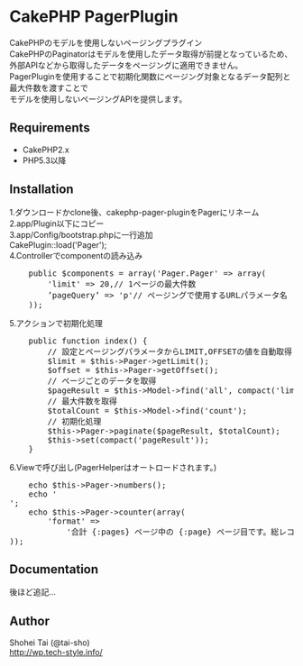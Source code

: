 # CakePHP PagerPlugin
CakePHPのモデルを使用しないページングプラグイン  
CakePHPのPaginatorはモデルを使用したデータ取得が前提となっているため、  
外部APIなどから取得したデータをページングに適用できません。  
PagerPluginを使用することで初期化関数にページング対象となるデータ配列と最大件数を渡すことで  
モデルを使用しないページングAPIを提供します。

## Requirements
* CakePHP2.x
* PHP5.3以降

## Installation
1.ダウンロードかclone後、cakephp-pager-pluginをPagerにリネーム  
2.app/Plugin以下にコピー  
3.app/Config/bootstrap.phpに一行追加  
    CakePlugin::load('Pager');  
4.Controllerでcomponentの読み込み  
<pre>
    public $components = array('Pager.Pager' => array(  
        'limit' => 20,// 1ページの最大件数  
        ’pageQuery’ => 'p'// ページングで使用するURLパラメータ名  
    ));  
</pre>
5.アクションで初期化処理  
<pre>
    public function index() {
        // 設定とページングパラメータからLIMIT,OFFSETの値を自動取得
        $limit = $this->Pager->getLimit();
        $offset = $this->Pager->getOffset();
        // ページごとのデータを取得
        $pageResult = $this->Model->find('all', compact('limit', 'offset'));
        // 最大件数を取得
        $totalCount = $this->Model->find('count');
        // 初期化処理
        $this->Pager->paginate($pageResult, $totalCount);
        $this->set(compact('pageResult'));
    }
</pre>
6.Viewで呼び出し(PagerHelperはオートロードされます。)
<pre>
    echo $this->Pager->numbers();
    echo '<br>';
    echo $this->Pager->counter(array(
        'format' => 
            '合計 {:pages} ページ中の {:page} ページ目です。総レコード {:count} のうち、  {:start} 行目から {:end} 行目までの {:current} 行を表示しています。'
));
</pre>

## Documentation
後ほど追記...  

## Author
Shohei Tai (@tai-sho)  
http://wp.tech-style.info/
